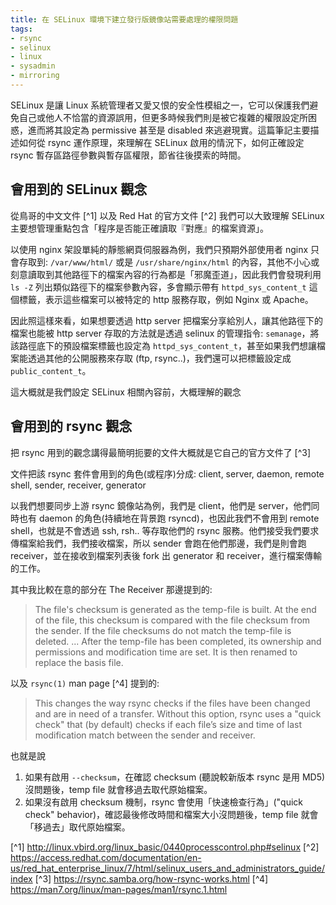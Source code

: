 ```yaml
---
title: 在 SELinux 環境下建立發行版鏡像站需要處理的權限問題
tags:
- rsync
- selinux
- linux
- sysadmin
- mirroring
---
```


SELinux 是讓 Linux 系統管理者又愛又恨的安全性模組之一，它可以保護我們避免自己或他人不恰當的資源誤用，但更多時候我們則是被它複雜的權限設定所困惑，進而將其設定為 permissive 甚至是 disabled 來逃避現實。這篇筆記主要描述如何從 rsync 運作原理，來理解在 SELinux 啟用的情況下，如何正確設定 rsync 暫存區路徑參數與暫存區權限，節省往後摸索的時間。

<!--more-->

## 會用到的 SELinux 觀念

從鳥哥的中文文件 [^1] 以及 Red Hat 的官方文件 [^2] 我們可以大致理解 SELinux 主要想管理重點包含「程序是否能正確讀取『對應』的檔案資源」。

以使用 nginx 架設單純的靜態網頁伺服器為例，我們只預期外部使用者 nginx 只會存取到: `/var/www/html/` 或是 `/usr/share/nginx/html` 的內容，其他不小心或刻意讀取到其他路徑下的檔案內容的行為都是「邪魔歪道」，因此我們會發現利用 `ls -Z` 列出類似路徑下的檔案參數內容，多會顯示帶有 `httpd_sys_content_t` 這個標籤，表示這些檔案可以被特定的 http 服務存取，例如 Nginx 或 Apache。

因此照這樣來看，如果想要透過 http server 把檔案分享給別人，讓其他路徑下的檔案也能被 http server 存取的方法就是透過 selinux 的管理指令: `semanage`，將該路徑底下的預設檔案標籤也設定為 `httpd_sys_content_t`，甚至如果我們想讓檔案能透過其他的公開服務來存取 (ftp, rsync..)，我們還可以把標籤設定成 `public_content_t`。

這大概就是我們設定 SELinux 相關內容前，大概理解的觀念

## 會用到的 rsync 觀念

把 rsync 用到的觀念講得最簡明扼要的文件大概就是它自己的官方文件了 [^3]

文件把該 rsync 套件會用到的角色(或程序)分成: client, server, daemon, remote shell, sender, receiver, generator

以我們想要同步上游 rsync 鏡像站為例，我們是 client，他們是 server，他們同時也有 daemon 的角色(持續地在背景跑 rsyncd)，也因此我們不會用到 remote shell，也就是不會透過 ssh, rsh.. 等存取他們的 rsync 服務。他們接受我們要求傳檔案給我們，我們接收檔案，所以 sender 會跑在他們那邊，我們是則會跑 receiver，並在接收到檔案列表後 fork 出 generator 和 receiver，進行檔案傳輸的工作。

其中我比較在意的部分在 The Receiver 那邊提到的:
> The file's checksum is generated as the temp-file is built. At the end of the file, this checksum is compared with the file checksum from the sender. If the file checksums do not match the temp-file is deleted.
> ...
> After the temp-file has been completed, its ownership and permissions and modification time are set. It is then renamed to replace the basis file.

以及 `rsync(1)` man page [^4] 提到的:

> This changes the way rsync checks if the files have been changed and are in need of  a  transfer.   Without  this  option, rsync  uses a  "quick check" that (by default) checks if each file’s size and time of last modification match between the sender and receiver.

也就是說

1. 如果有啟用 `--checksum`，在確認 checksum (聽說較新版本 rsync 是用 MD5) 沒問題後，temp file 就會移過去取代原始檔案。
2. 如果沒有啟用 checksum 機制，rsync 會使用「快速檢查行為」("quick check" behavior)，確認最後修改時間和檔案大小沒問題後，temp file 就會「移過去」取代原始檔案。

[^1] http://linux.vbird.org/linux_basic/0440processcontrol.php#selinux
[^2] https://access.redhat.com/documentation/en-us/red_hat_enterprise_linux/7/html/selinux_users_and_administrators_guide/index
[^3] https://rsync.samba.org/how-rsync-works.html
[^4] https://man7.org/linux/man-pages/man1/rsync.1.html
